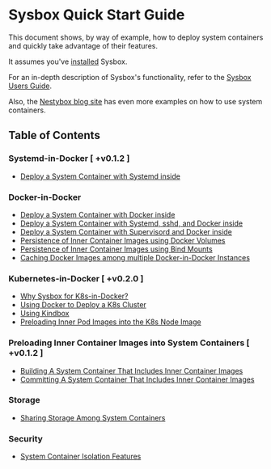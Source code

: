 # Sysbox Quick Start Guide

This document shows, by way of example, how to deploy system containers and
quickly take advantage of their features.

It assumes you've [installed](../user-guide/install.md) Sysbox.

For an in-depth description of Sysbox's functionality, refer to the [Sysbox Users Guide](../user-guide/README.md).

Also, the [Nestybox blog site](https://blog.nestybox.com) has even more examples on
how to use system containers.

## Table of Contents

### Systemd-in-Docker \[ +v0.1.2 ]

-   [Deploy a System Container with Systemd inside](systemd.md#deploy-a-system-container-with-systemd-inside--v012-)

### Docker-in-Docker

-   [Deploy a System Container with Docker inside](dind.md#deploy-a-system-container-with-docker-inside)
-   [Deploy a System Container with Systemd, sshd, and Docker inside](dind.md#deploy-a-system-container-with-systemd-sshd-and-docker-inside)
-   [Deploy a System Container with Supervisord and Docker inside](dind.md#deploy-a-system-container-with-supervisord-and-docker-inside)
-   [Persistence of Inner Container Images using Docker Volumes](dind.md#persistence-of-inner-container-images-using-docker-volumes)
-   [Persistence of Inner Container Images using Bind Mounts](dind.md#persistence-of-inner-container-images-using-bind-mounts)
-   [Caching Docker Images among multiple Docker-in-Docker Instances](dind.md#caching-docker-images-among-multiple-docker-in-docker-instances)

### Kubernetes-in-Docker \[ +v0.2.0 ]

-   [Why Sysbox for K8s-in-Docker?](kind.md#why-sysbox-for-k8s-in-docker)
-   [Using Docker to Deploy a K8s Cluster](kind.md#using-docker-to-deploy-a-k8s-cluster)
-   [Using Kindbox](kind.md#using-kindbox)
-   [Preloading Inner Pod Images into the K8s Node Image](kind.md#preloading-inner-pod-images-into-the-k8s-node-image)

### Preloading Inner Container Images into System Containers \[ +v0.1.2 ]

-   [Building A System Container That Includes Inner Container Images](images.md#building-a-system-container-that-includes-inner-container-images--v012-)
-   [Committing A System Container That Includes Inner Container Images](images.md#committing-a-system-container-that-includes-inner-container-images)

### Storage

-   [Sharing Storage Among System Containers](storage.md#sharing-storage-among-system-containers)

### Security

-   [System Container Isolation Features](security.md#system-container-isolation-features)
